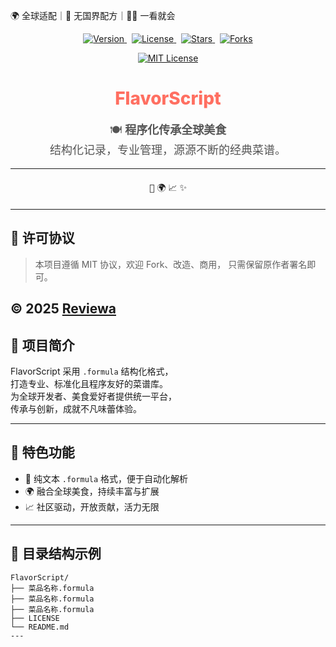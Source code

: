 🌍 全球适配｜🍜 无国界配方｜🧑‍🍳 一看就会

<p align="center">
  <a href="https://github.com/Reviewa/FlavorScript">
    <img src="https://img.shields.io/badge/FlavorScript-v1.0.0-brightgreen" alt="Version" />
  </a>
  &nbsp;
  <a href="https://opensource.org/licenses/MIT">
    <img src="https://img.shields.io/badge/License-MIT-green.svg" alt="License" />
  </a>
  &nbsp;
  <a href="https://github.com/Reviewa/FlavorScript/stargazers">
    <img src="https://img.shields.io/github/stars/Reviewa/FlavorScript?style=social" alt="Stars" />
  </a>
  &nbsp;
  <a href="https://github.com/Reviewa/FlavorScript/network/members">
    <img src="https://img.shields.io/github/forks/Reviewa/FlavorScript?style=social" alt="Forks" />
  </a>
</p>

<p align="center">
  <a href="https://opensource.org/licenses/MIT" target="_blank" rel="noopener noreferrer" >
    <img src="https://img.shields.io/badge/License-MIT-green.svg" alt="MIT License" />
  </a>
</p>

<h1 align="center" style="font-weight: 800; color: #ff6f61;">FlavorScript</h1>

<p align="center" style="font-size: 18px; color: #555;">
  🍽️ <strong>程序化传承全球美食</strong><br/>
  结构化记录，专业管理，源源不断的经典菜谱。
</p>

---

<div align="center" style="margin: 20px 0;">
  <kbd>🍲</kbd> <kbd>🌍</kbd> <kbd>📈</kbd> <kbd>✨</kbd>
</div>

---
## 📜 许可协议

> 本项目遵循 MIT 协议，欢迎 Fork、改造、商用，              只需保留原作者署名即可。

© 2025 <a href="https://github.com/Reviewa" target="_blank" rel="noopener noreferrer">Reviewa</a>
---

## 🚀 项目简介

FlavorScript 采用 `.formula` 结构化格式，  
打造专业、标准化且程序友好的菜谱库。  
为全球开发者、美食爱好者提供统一平台，  
传承与创新，成就不凡味蕾体验。

---

## 🌟 特色功能

- 🍲 纯文本 `.formula` 格式，便于自动化解析  
- 🌍 融合全球美食，持续丰富与扩展  
- 📈 社区驱动，开放贡献，活力无限

---

## 📂 目录结构示例

```plaintext
FlavorScript/
├── 菜品名称.formula
├── 菜品名称.formula
├── 菜品名称.formula
├── LICENSE
└── README.md
---